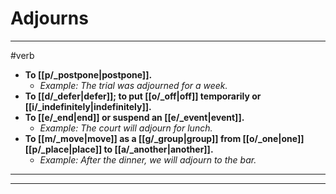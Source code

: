 # Adjourns
---
#verb
- **To [[p/_postpone|postpone]].**
	- _Example: The trial was adjourned for a week._
- **To [[d/_defer|defer]]; to put [[o/_off|off]] temporarily or [[i/_indefinitely|indefinitely]].**
- **To [[e/_end|end]] or suspend an [[e/_event|event]].**
	- _Example: The court will adjourn for lunch._
- **To [[m/_move|move]] as a [[g/_group|group]] from [[o/_one|one]] [[p/_place|place]] to [[a/_another|another]].**
	- _Example: After the dinner, we will adjourn to the bar._
---
---
